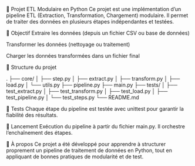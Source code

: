 🧩 Projet ETL Modulaire en Python
Ce projet est une implémentation d’un pipeline ETL (Extraction, Transformation, Chargement) modulaire. Il permet de traiter des données en plusieurs étapes indépendantes et testées.

🎯 Objectif
Extraire les données (depuis un fichier CSV ou base de données)

Transformer les données (nettoyage ou traitement)

Charger les données transformées dans un fichier final

📁 Structure du projet







.
├── core/
│   ├── step.py
│   ├── extract.py
│   ├── transform.py
│   ├── load.py
│   └── utils.py
├── pipeline.py
├── main.py
├── tests/
│   ├── test_extract.py
│   ├── test_transform.py
│   ├── test_load.py
│   ├── test_pipeline.py
│   └── test_steps.py
└── README.md








🧪 Tests
Chaque étape du pipeline est testée avec unittest pour garantir la fiabilité des résultats.

🚀 Lancement
Exécution du pipeline à partir du fichier main.py. Il orchestre l’enchaînement des étapes.

📌 À propos
Ce projet a été développé pour apprendre à structurer proprement un pipeline de traitement de données en Python, tout en appliquant de bonnes pratiques de modularité et de test.
